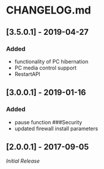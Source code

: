 # CHANGELOG.md

## [3.5.0.1] - 2019-04-27
### Added
- functionality of PC hibernation
- PC media control support
- RestartAPI

## [3.0.0.1] - 2019-01-16
### Added
- pause function
###Security
- updated firewall install parameters

## [2.0.0.1] - 2017-09-05
*Initial Release*